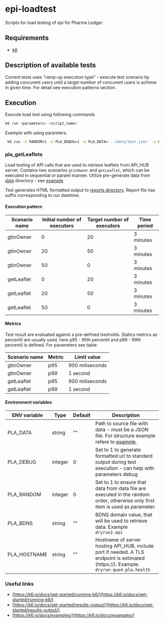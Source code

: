 # epi-loadtest

Scripts for load testing of epi for Pharma Ledger.

## Requirements

- [k6](https://k6.io/docs/get-started/installation/)

## Description of available tests

Current tests uses "ramp-up execution type" - execute test scenario by adding concurent users until a target number of concurent users is achieve in given time. For detail see execution patterns section.
## Execution 

Execute load test using following commands

```bash
k6 run <parameters> <script_name>
```
Example with using paramters:

```bash
 k6 run -e RANDOM=1 -e PLA_DEBUG=1 -e PLA_DATA='../data/test.json' -e PLA_BDNS=dryrun2.epi -e PLA_HOSTNAME=dryrun-quo4.pla.health pla_getLeaflets.js 
```

### pla_getLeaflets

Load testing of API calls that are used to retrieve leaflets from API_HUB server. Contains two scenarios `gtinOwner` and `getLeaflet`, which can be executed in sequential or paralel manner. Utilize pre-generate data from [data](./data/) directory - see [example](./data/leafletData_example.json).

Test generates HTML formatted output to [reports directory](./reports/). Report file has suffix corresponding to run datetime.


#### Execution pattern

| Scenario name |Initial number of executors | Target number of executors  | Time period |
|-----|------|---------|-------------|
| gtinOwner | 0 | 20 | 3 minutes|
| gtinOwner | 20 | 50 | 3 minutes|
| gtinOwner | 50  | 0 | 3 minutes|
| getLeaflet | 0 | 20 | 3 minutes|
| getLeaflet | 20 | 50 | 3 minutes|
| getLeaflet | 50  | 0 | 3 minutes|

#### Metrics

Test result are evaluated against a pre-defined tresholds. Statics metrics as percentil are usually used, here p95 - 95th percentil and p99 - 99th percentil is defined. For parameters see table:


| Scenario name | Metric | Limit value   |
|-----|---------|---------|
| gtinOwner | p95 |  900 miliseconds |
| gtinOwner | p99 |  1 second |
| getLeaflet | p95 |  900 miliseconds |
| getLeaflet | p99 |  1 second |

#### Environment variables

| ENV variable | Type | Default | Description |
|-----|------|---------|-------------|
| PLA_DATA | string | "" | Path to source file with data - must be a JSON file. For structure example refere to [example](./data/leafletData_example.json). |
| PLA_DEBUG | integer | 0 | Set to 1 to generate formatted url to standard output during test execution - can help with parameters debug |
| PLA_RANDOM | integer | 0 | Set to 1 to ensure that data from data file are executed in the random order, otherwise only first item is used as parameter. |
| PLA_BDNS | string | "" | BDNS domain value, that will be used to retrieve data. Example `dryrun2.epi` |
| PLA_HOSTNAME | string | "" | Hostname of server hosting API_HUB, include port if needed. A TLS endpoint is estimated (https://).  Example: `dryrun-quo4.pla.health` |

### Useful links

- [https://k6.io/docs/get-started/running-k6/](https://k6.io/docs/get-started/running-k6/)
- [https://k6.io/docs/get-started/results-output/](https://k6.io/docs/get-started/results-output/)
- [https://k6.io/docs/examples/](https://k6.io/docs/examples/)
